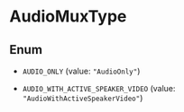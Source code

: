 

# AudioMuxType

## Enum


* `AUDIO_ONLY` (value: `"AudioOnly"`)

* `AUDIO_WITH_ACTIVE_SPEAKER_VIDEO` (value: `"AudioWithActiveSpeakerVideo"`)



